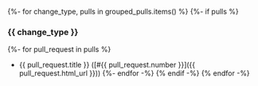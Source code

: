 {%- for change_type, pulls in grouped_pulls.items() %}
{%- if pulls %}

### {{ change_type }}

{%- for pull_request in pulls %}

- {{ pull_request.title }} ([#{{ pull_request.number }}]({{ pull_request.html_url }}))
  {%- endfor -%}
  {% endif -%}
  {% endfor -%}
